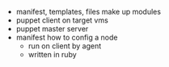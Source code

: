 - manifest, templates, files make up modules
- puppet client on target vms
- puppet master server
- manifest how to config a node 
    - run on client by agent
    - written in ruby 
